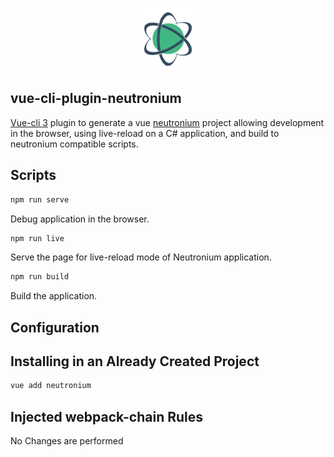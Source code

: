 <p align="center"><img <p align="center"><img width="100"src="./__doc__/logo.png"></p>

## vue-cli-plugin-neutronium

[Vue-cli 3](https://cli.vuejs.org/) plugin to generate a vue [neutronium](https://github.com/NeutroniumCore/Neutronium) project allowing development in the browser, using live-reload on a C# application, and build to neutronium compatible scripts.

## Scripts
``` sh
npm run serve
```

Debug application in the browser.

``` sh
npm run live
```

Serve the page for live-reload mode of Neutronium application.

``` sh
npm run build
```

Build the application.

## Configuration



## Installing in an Already Created Project

``` sh
vue add neutronium
```

## Injected webpack-chain Rules
No Changes are performed
